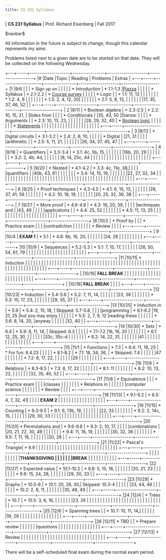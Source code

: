 ```yaml
---
title: CS 231 Syllabus
---
```


<div id="header">

| **CS 231 Syllabus**
| Prof. Richard Eisenberg
| Fall 2017

</div>

\$navbar\$

All information in the future is subject to change, though this calendar
represents my aims.

Problems listed next to a given date are to be *started* on that date. They will be
collected on the following Wednesday.

+---+-----+--------------------+----------------+--------------------+-------------------+
|\# |Date |Topic               | Reading        |  Problems          |  Extras           |
+---+-----+--------------------+----------------+--------------------+-------------------+
|1  |9/6  |                    |                | * Sign up on       |                   |
|   |     | * Introduction     | * 1.1-1.3      |[Piazza]            |                   |
|   |     | * Syllabus         | * 2.1-2.2      | * [Course survey]  |                   |
|   |     | * Logic            |                | * 1.1: 11, 13      |                   |
|   |     |                    |                | * 1.2: 4, 9        |                   |
|   |     |                    |                | * 1.3: 2, 4, 12, 20|                   |
|   |     |                    |                | * 2.1: 5, 8, 13,   |                   |
|   |     |                    |                |17, 35, 37, 46, 52  |                   |
+---+-----+--------------------+----------------+--------------------+-------------------+
| 2 |9/11 | * Boolean algebra  | * 2.3-2.5      | * 2.2: 10, 15, 21, | Slides from       |
|   |     | * Conditionals     |                |35, 43, 50          |Dianna:            |
|   |     | * Arguments        |                | * 2.3: 10, 13, 23, |                   |
|   |     |                    |                |28, 29, 32, 40      | * [Boolean logic] |
|   |     |                    |                |                    | * [Statements]    |
|   |     |                    |                |                    |                   |
|   |     |                    |                |                    |                   |
|   |     |                    |                |                    |                   |
+---+-----+--------------------+----------------+--------------------+-------------------+
| 3 |9/13 | * Digital circuits | * 3.1-3.2      | * 2.4: 2, 6, 10,   |                   |
|   |     | * Digital          |                |21, 31              |                   |
|   |     |arithmetic          |                | * 2.5: 5, 11, 21,  |                   |
|   |     |                    |                |26, 34, 37, 45, 47  |                   |
+---+-----+--------------------+----------------+--------------------+-------------------+
| 4 |9/18 | * Quantifiers      | * 3.3-3.4      | * 3.1: 4c, 5b, 15, |                   |
|   |     |                    |                |16b, 20, 29         |                   |
|   |     |                    |                | * 3.2: 2, 4b, 4d,  |                   |
|   |     |                    |                |8, 14, 25c, 44      |                   |
|   |     |                    |                |                    |                   |
|   |     |                    |                |                    |                   |
|   |     |                    |                |                    |                   |
+---+-----+--------------------+----------------+--------------------+-------------------+
| 5 |9/20 | * Nested           | * 4.1-4.2      | * 3.3: 4c, 11e, 38,|                   |
|   |     |quantifiers         |                |40b, 43, 61         |                   |
|   |     |                    |                | * 3.4: 14, 15, 19, |                   |
|   |     |                    |                |22, 27, 32, 34      |                   |
|   |     |                    |                |                    |                   |
|   |     |                    |                |                    |                   |
|   |     |                    |                |                    |                   |
|   |     |                    |                |                    |                   |
|   |     |                    |                |                    |                   |
|   |     |                    |                |                    |                   |
|   |     |                    |                |                    |                   |
+---+-----+--------------------+----------------+--------------------+-------------------+
| 6 |9/25 | * Proof techniques | * 4.3-4.5      | * 4.1: 6, 10, 13,  |                   |
|   |     |                    |                |28, 37, 41, 56      |                   |
|   |     |                    |                | * 4.2: 10, 18, 19, |                   |
|   |     |                    |                |20, 25, 32, 36, 38  |                   |
+---+-----+--------------------+----------------+--------------------+-------------------+
| 7 |9/27 | * More proof       | * 4.6-4.8      | * 4.3: 16, 20, 39, |                   |
|   |     |techniques and      |                |43, 49              |                   |
|   |     |applications        |                | * 4.4: 25, 52      |                   |
|   |     |                    |                | * 4.5: 11, 13, 25  |                   |
|   |     |                    |                |                    |                   |
|   |     |                    |                |                    |                   |
|   |     |                    |                |                    |                   |
+---+-----+--------------------+----------------+--------------------+-------------------+
|8  |10/2 | * Proof by         |                |                    | * Practice exam   |
|   |     |contradiction       |                |                    |                   |
|   |     | * Review           |                |                    |                   |
+---+-----+--------------------+----------------+--------------------+-------------------+
| 9 |10/4 | **EXAM 1**         | * 5.1          | * 4.8: 8b, 16, 20, |                   |
|   |     |                    |                |24, 28              |                   |
|   |     |                    |                |                    |                   |
+---+-----+--------------------+----------------+--------------------+-------------------+
|10 |10/9 | * Sequences        | * 5.2-5.3      | * 5.1: 7, 15, 17,  |                   |
|   |     |                    |                |28, 50, 54, 61, 79  |                   |
|   |     |                    |                |                    |                   |
|   |     |                    |                |                    |                   |
|   |     |                    |                |                    |                   |
+---+-----+--------------------+----------------+--------------------+-------------------+
|11 |10/11| * Induction        |                |                    |                   |
|   |     |                    |                |                    |                   |
|   |     |                    |                |                    |                   |
|   |     |                    |                |                    |                   |
|   |     |                    |                |                    |                   |
|   |     |                    |                |                    |                   |
|   |     |                    |                |                    |                   |
|   |     |                    |                |                    |                   |
|   |     |                    |                |                    |                   |
|   |     |                    |                |                    |                   |
+---+-----+--------------------+----------------+--------------------+-------------------+
|   |10/16| **FALL BREAK**     |                |                    |                   |
|   |     |                    |                |                    |                   |
|   |     |                    |                |                    |                   |
|   |     |                    |                |                    |                   |
+---+-----+--------------------+----------------+--------------------+-------------------+
|   |10/18|  **FALL BREAK**    |                |                    |                   |
+---+-----+--------------------+----------------+--------------------+-------------------+
|12 |10/23| * Induction        | * 5.4-5.6      | * 5.2: 7, 11, 14,  |                   |
|   |     |                    |                |23, 36              |                   |
|   |     |                    |                | * 5.3: 10, 17, 23, |                   |
|   |     |                    |                |29, 35, 37          |                   |
+---+-----+--------------------+----------------+--------------------+-------------------+
|13 |10/25| * Induction in     | * 5.9          | * 5.4: 2, 15, 18,  | Skipped: 5.7-5.8, |
|   |     |programming         | * 6.1-6.2      |19, 21, 25          |but you may enjoy  |
|   |     |                    |                | * 5.5: 2, 7, 9, 12 |reading these      |
|   |     |                    |                | * 5.6: 8, 14, 20,  |anyway             |
|   |     |                    |                |32, 40              |                   |
+---+-----+--------------------+----------------+--------------------+-------------------+
|14 |10/30| * Sets             | * 6.4          | * 5.9: 8, 11, 14,  | Skipped: 6.3      |
|   |     |                    | * 7.1-7.2      |16, 18, 20          |                   |
|   |     |                    |                | * 6.1: 12, 25, 30, |                   |
|   |     |                    |                |33c, 35c-d          |                   |
|   |     |                    |                | * 6.2: 14, 22, 31, |                   |
|   |     |                    |                |41                  |                   |
|   |     |                    |                |                    |                   |
|   |     |                    |                |                    |                   |
+---+-----+--------------------+----------------+--------------------+-------------------+
|15 |11/1 | * Functions        | * 7.3          | * 6.4: 11, 16, 25  | * For fun: 6.4.23 |
|   |     |                    | * 8.1-8.2      | * 7.1: 16, 34, 36, | * Skipped: 7.4    |
|   |     |                    |                |47                  |                   |
|   |     |                    |                | * 7.2: 8, 17, 22,  |                   |
|   |     |                    |                |29                  |                   |
|   |     |                    |                |                    |                   |
+---+-----+--------------------+----------------+--------------------+-------------------+
|16 |11/6 | * Relations        | * 8.3-8.5      | * 7.3: 8, 17, 22   |                   |
|   |     |                    |                | * 8.1: 11          |                   |
|   |     |                    |                | * 8.2: 10, 13, 22, |                   |
|   |     |                    |                |32, 35, 40, 52      |                   |
+---+-----+--------------------+----------------+--------------------+-------------------+
|17 |11/8 | * Equivalence      |                |                    | * Practice exam   |
|   |     |classes             |                |                    |                   |
|   |     | * Relations in     |                |                    |                   |
|   |     |computer science    |                |                    |                   |
|   |     | * Review           |                |                    |                   |
+---+-----+--------------------+----------------+--------------------+-------------------+
|18 |11/13|                    | * 9.1-9.2      | * 8.5: 4, 7, 32, 41|                   |
|   |     | **EXAM 2**         |                |                    |                   |
|   |     |                    |                |                    |                   |
|   |     |                    |                |                    |                   |
+---+-----+--------------------+----------------+--------------------+-------------------+
|19 |11/15| * Counting         | * 9.3-9.5      | * 9.1: 6, 13b, 19, |                   |
|   |     |                    |                |22, 33              |                   |
|   |     |                    |                | * 9.2: 2, 14c, 15, |                   |
|   |     |                    |                |29, 30, 33          |                   |
|   |     |                    |                |                    |                   |
|   |     |                    |                |                    |                   |
|   |     |                    |                |                    |                   |
+---+-----+--------------------+----------------+--------------------+-------------------+
|20 |11/20| * Permutations and | * 9.6-9.8      | * 9.3: 2, 10, 17,  |                   |
|   |     |combinations        |                |20, 21, 22, 30, 49  |                   |
|   |     |                    |                | * 9.4: 11, 16, 19, |                   |
|   |     |                    |                |30, 32, 36          |                   |
|   |     |                    |                | * 9.5: 7, 11, 16,  |                   |
|   |     |                    |                |20, 28              |                   |
+---+-----+--------------------+----------------+--------------------+-------------------+
|21 |11/22| * Pascal's Triangle| * 9.9          |                    |                   |
|   |     |                    |                |                    |                   |
|   |     |                    |                |                    |                   |
|   |     |                    |                |                    |                   |
|   |     |                    |                |                    |                   |
+---+-----+--------------------+----------------+--------------------+-------------------+
|   |     |                    |                |                    |                   |
|   |     |**THANKSGIVING      |                |                    |                   |
|   |     |BREAK**             |                |                    |                   |
|   |     |                    |                |                    |                   |
+---+-----+--------------------+----------------+--------------------+-------------------+
|22 |11/27| * Expected value   | * 10.1-10.2    | * 9.8: 5, 15, 18,  |                   |
|   |     |                    |                |20, 21, 23          |                   |
|   |     |                    |                | * 9.9: 15, 24, 28, |                   |
|   |     |                    |                |29, 30, 33          |                   |
+---+-----+--------------------+----------------+--------------------+-------------------+
|23 |11/29| * Graphs           | * 10.5-6       | * 10.1: 20, 28, 30,| Skipped: 10.3-4   |
|   |     |                    |                |33, 44, 48          |                   |
|   |     |                    |                | * 10.2: 2, 8, 11,  |                   |
|   |     |                    |                |35, 48, 49          |                   |
+---+-----+--------------------+----------------+--------------------+-------------------+
|24 |12/4 | * Trees            | * 10.7         | * 10.5: 3, 6, 16,  |                   |
|   |     |                    |                |23, 26              |                   |
|   |     |                    |                |                    |                   |
|   |     |                    |                |                    |                   |
|   |     |                    |                |                    |                   |
|   |     |                    |                |                    |                   |
+---+-----+--------------------+----------------+--------------------+-------------------+
|25 |12/6 | * Spanning trees   |                | * 10.7: 10, 11, 14,|                   |
|   |     |                    |                |19, 29              |                   |
|   |     |                    |                |                    |                   |
|   |     |                    |                |                    |                   |
+---+-----+--------------------+----------------+--------------------+-------------------+
|26 |12/11| * TBD              |                | * Prepare review   |                   |
|   |     |                    |                |questions           |                   |
|   |     |                    |                |                    |                   |
|   |     |                    |                |                    |                   |
+---+-----+--------------------+----------------+--------------------+-------------------+
|27 |12/13| * Review           |                |                    |                   |
|   |     |                    |                |                    |                   |
|   |     |                    |                |                    |                   |
|   |     |                    |                |                    |                   |
|   |     |                    |                |                    |                   |
+---+-----+--------------------+----------------+--------------------+-------------------+

There will be a self-scheduled final exam during the normal exam period.

[Course survey]: https://docs.google.com/forms/d/e/1FAIpQLSeZ9UKe01t1O6guQaBCXSu2bfuDebYqvcH0FESid8dtMmXtWw/viewform?usp=sf_link
[Piazza]: https://piazza.com/brynmawr/fall2017/cs231
[Boolean logic]: 02/boolean-logic.pdf
[Statements]: 02/arguments.pdf
